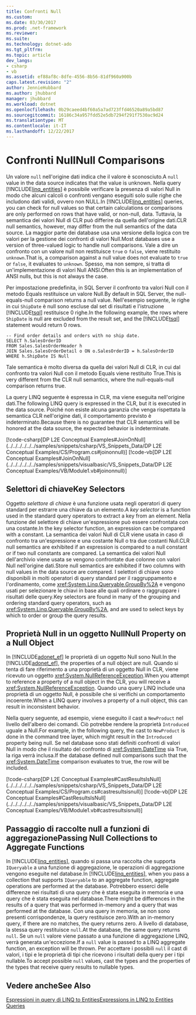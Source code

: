 ```yaml
---
title: Confronti Null
ms.custom: 
ms.date: 03/30/2017
ms.prod: .net-framework
ms.reviewer: 
ms.suite: 
ms.technology: dotnet-ado
ms.tgt_pltfrm: 
ms.topic: article
dev_langs:
- csharp
- vb
ms.assetid: ef88af8c-8dfe-4556-8b56-81df960a900b
caps.latest.revision: "2"
author: JennieHubbard
ms.author: jhubbard
manager: jhubbard
ms.workload: dotnet
ms.openlocfilehash: 0b29caeed4bf60a5a7ad723ffd46520a89a5bd87
ms.sourcegitcommit: 16186c34a957fdd52e5db7294f291f7530ac9d24
ms.translationtype: MT
ms.contentlocale: it-IT
ms.lasthandoff: 12/22/2017
---
```

# <a name="null-comparisons"></a><span data-ttu-id="5e23a-102">Confronti Null</span><span class="sxs-lookup"><span data-stu-id="5e23a-102">Null Comparisons</span></span>
<span data-ttu-id="5e23a-103">Un valore `null` nell'origine dati indica che il valore è sconosciuto.</span><span class="sxs-lookup"><span data-stu-id="5e23a-103">A `null` value in the data source indicates that the value is unknown.</span></span> <span data-ttu-id="5e23a-104">Nella query [!INCLUDE[linq_entities](../../../../../../includes/linq-entities-md.md)] è possibile verificare la presenza di valori Null in modo che alcuni calcoli o confronti vengano eseguiti solo sulle righe che includono dati validi, ovvero non NULL.</span><span class="sxs-lookup"><span data-stu-id="5e23a-104">In [!INCLUDE[linq_entities](../../../../../../includes/linq-entities-md.md)] queries, you can check for null values so that certain calculations or comparisons are only performed on rows that have valid, or non-null, data.</span></span> <span data-ttu-id="5e23a-105">Tuttavia, la semantica dei valori Null di CLR può differire da quella dell'origine dati.</span><span class="sxs-lookup"><span data-stu-id="5e23a-105">CLR null semantics, however, may differ from the null semantics of the data source.</span></span> <span data-ttu-id="5e23a-106">La maggior parte dei database usa una versione della logica con tre valori per la gestione dei confronti di valori Null.</span><span class="sxs-lookup"><span data-stu-id="5e23a-106">Most databases use a version of three-valued logic to handle null comparisons.</span></span> <span data-ttu-id="5e23a-107">Vale a dire un confronto con un valore null non restituisce `true` o `false`, viene restituito `unknown`.</span><span class="sxs-lookup"><span data-stu-id="5e23a-107">That is, a comparison against a null value does not evaluate to `true` or `false`, it evaluates to `unknown`.</span></span> <span data-ttu-id="5e23a-108">Spesso, ma non sempre, si tratta di un'implementazione di valori Null ANSI.</span><span class="sxs-lookup"><span data-stu-id="5e23a-108">Often this is an implementation of ANSI nulls, but this is not always the case.</span></span>  
  
 <span data-ttu-id="5e23a-109">Per impostazione predefinita, in SQL Server il confronto tra valori Null con il metodo Equals restituisce un valore Null.</span><span class="sxs-lookup"><span data-stu-id="5e23a-109">By default in SQL Server, the null-equals-null comparison returns a null value.</span></span> <span data-ttu-id="5e23a-110">Nell'esempio seguente, le righe in cui `ShipDate` è null sono escluse dal set di risultati e l'istruzione [!INCLUDE[tsql](../../../../../../includes/tsql-md.md)] restituisce 0 righe.</span><span class="sxs-lookup"><span data-stu-id="5e23a-110">In the following example, the rows where `ShipDate` is null are excluded from the result set, and the [!INCLUDE[tsql](../../../../../../includes/tsql-md.md)] statement would return 0 rows.</span></span>  
  
```  
-- Find order details and orders with no ship date.  
SELECT h.SalesOrderID  
FROM Sales.SalesOrderHeader h  
JOIN Sales.SalesOrderDetail o ON o.SalesOrderID = h.SalesOrderID  
WHERE h.ShipDate IS Null  
```  
  
 <span data-ttu-id="5e23a-111">Tale semantica è molto diversa da quella dei valori Null di CLR, in cui dal confronto tra valori Null con il metodo Equals viene restituito True.</span><span class="sxs-lookup"><span data-stu-id="5e23a-111">This is very different from the CLR null semantics, where the null-equals-null comparison returns true.</span></span>  
  
 <span data-ttu-id="5e23a-112">La query LINQ seguente è espressa in CLR, ma viene eseguita nell'origine dati.</span><span class="sxs-lookup"><span data-stu-id="5e23a-112">The following LINQ query is expressed in the CLR, but it is executed in the data source.</span></span> <span data-ttu-id="5e23a-113">Poiché non esiste alcuna garanzia che venga rispettata la semantica CLR nell'origine dati, il comportamento previsto è indeterminato.</span><span class="sxs-lookup"><span data-stu-id="5e23a-113">Because there is no guarantee that CLR semantics will be honored at the data source, the expected behavior is indeterminate.</span></span>  
  
 [!code-csharp[DP L2E Conceptual Examples#JoinOnNull](../../../../../../samples/snippets/csharp/VS_Snippets_Data/DP L2E Conceptual Examples/CS/Program.cs#joinonnull)]
 [!code-vb[DP L2E Conceptual Examples#JoinOnNull](../../../../../../samples/snippets/visualbasic/VS_Snippets_Data/DP L2E Conceptual Examples/VB/Module1.vb#joinonnull)]  
  
## <a name="key-selectors"></a><span data-ttu-id="5e23a-114">Selettori di chiave</span><span class="sxs-lookup"><span data-stu-id="5e23a-114">Key Selectors</span></span>  
 <span data-ttu-id="5e23a-115">Oggetto *selettore di chiave* è una funzione usata negli operatori di query standard per estrarre una chiave da un elemento.</span><span class="sxs-lookup"><span data-stu-id="5e23a-115">A *key selector* is a function used in the standard query operators to extract a key from an element.</span></span> <span data-ttu-id="5e23a-116">Nella funzione del selettore di chiave un'espressione può essere confrontata con una costante.</span><span class="sxs-lookup"><span data-stu-id="5e23a-116">In the key selector function, an expression can be compared with a constant.</span></span> <span data-ttu-id="5e23a-117">La semantica dei valori Null di CLR viene usata in caso di confronto tra un'espressione e una costante Null o tra due costanti Null.</span><span class="sxs-lookup"><span data-stu-id="5e23a-117">CLR null semantics are exhibited if an expression is compared to a null constant or if two null constants are compared.</span></span> <span data-ttu-id="5e23a-118">La semantica dei valori Null dell'archivio viene usata se vengono confrontate due colonne con valori Null nell'origine dati.</span><span class="sxs-lookup"><span data-stu-id="5e23a-118">Store null semantics are exhibited if two columns with null values in the data source are compared.</span></span> <span data-ttu-id="5e23a-119">I selettori di chiave sono disponibili in molti operatori di query standard per il raggruppamento e l'ordinamento, come <xref:System.Linq.Queryable.GroupBy%2A> e vengono usati per selezionare le chiavi in base alle quali ordinare o raggruppare i risultati delle query.</span><span class="sxs-lookup"><span data-stu-id="5e23a-119">Key selectors are found in many of the grouping and ordering standard query operators, such as <xref:System.Linq.Queryable.GroupBy%2A>, and are used to select keys by which to order or group the query results.</span></span>  
  
## <a name="null-property-on-a-null-object"></a><span data-ttu-id="5e23a-120">Proprietà Null in un oggetto Null</span><span class="sxs-lookup"><span data-stu-id="5e23a-120">Null Property on a Null Object</span></span>  
 <span data-ttu-id="5e23a-121">In [!INCLUDE[adonet_ef](../../../../../../includes/adonet-ef-md.md)] le proprietà di un oggetto Null sono Null.</span><span class="sxs-lookup"><span data-stu-id="5e23a-121">In the [!INCLUDE[adonet_ef](../../../../../../includes/adonet-ef-md.md)], the properties of a null object are null.</span></span> <span data-ttu-id="5e23a-122">Quando si tenta di fare riferimento a una proprietà di un oggetto Null in CLR, viene ricevuto un oggetto <xref:System.NullReferenceException>.</span><span class="sxs-lookup"><span data-stu-id="5e23a-122">When you attempt to reference a property of a null object in the CLR, you will receive a <xref:System.NullReferenceException>.</span></span> <span data-ttu-id="5e23a-123">Quando una query LINQ include una proprietà di un oggetto Null, è possibile che si verifichi un comportamento incoerente.</span><span class="sxs-lookup"><span data-stu-id="5e23a-123">When a LINQ query involves a property of a null object, this can result in inconsistent behavior.</span></span>  
  
 <span data-ttu-id="5e23a-124">Nella query seguente, ad esempio, viene eseguito il cast a `NewProduct` nel livello dell'albero dei comandi. Ciò potrebbe rendere la proprietà `Introduced` uguale a Null.</span><span class="sxs-lookup"><span data-stu-id="5e23a-124">For example, in the following query, the cast to `NewProduct` is done in the command tree layer, which might result in the `Introduced` property being null.</span></span> <span data-ttu-id="5e23a-125">Se nel database sono stati definiti confronti di valori Null in modo che il risultato del confronto di <xref:System.DateTime> sia True, la riga verrà inclusa.</span><span class="sxs-lookup"><span data-stu-id="5e23a-125">If the database defined null comparisons such that the <xref:System.DateTime> comparison evaluates to true, the row will be included.</span></span>  
  
 [!code-csharp[DP L2E Conceptual Examples#CastResultsIsNull](../../../../../../samples/snippets/csharp/VS_Snippets_Data/DP L2E Conceptual Examples/CS/Program.cs#castresultsisnull)]
 [!code-vb[DP L2E Conceptual Examples#CastResultsIsNull](../../../../../../samples/snippets/visualbasic/VS_Snippets_Data/DP L2E Conceptual Examples/VB/Module1.vb#castresultsisnull)]  
  
## <a name="passing-null-collections-to-aggregate-functions"></a><span data-ttu-id="5e23a-126">Passaggio di raccolte null a funzioni di aggregazione</span><span class="sxs-lookup"><span data-stu-id="5e23a-126">Passing Null Collections to Aggregate Functions</span></span>  
 <span data-ttu-id="5e23a-127">In [!INCLUDE[linq_entities](../../../../../../includes/linq-entities-md.md)], quando si passa una raccolta che supporta `IQueryable` a una funzione di aggregazione, le operazioni di aggregazione vengono eseguite nel database.</span><span class="sxs-lookup"><span data-stu-id="5e23a-127">In [!INCLUDE[linq_entities](../../../../../../includes/linq-entities-md.md)], when you pass a collection that supports `IQueryable` to an aggregate function, aggregate operations are performed at the database.</span></span> <span data-ttu-id="5e23a-128">Potrebbero esserci delle differenze nei risultati di una query che è stata eseguita in memoria e una query che è stata eseguita nel database.</span><span class="sxs-lookup"><span data-stu-id="5e23a-128">There might be differences in the results of a query that was performed in-memory and a query that was performed at the database.</span></span> <span data-ttu-id="5e23a-129">Con una query in memoria, se non sono presenti corrispondenze, la query restituisce zero.</span><span class="sxs-lookup"><span data-stu-id="5e23a-129">With an in-memory query, if there are no matches, the query returns zero.</span></span> <span data-ttu-id="5e23a-130">A livello di database, la stessa query restituisce `null`.</span><span class="sxs-lookup"><span data-stu-id="5e23a-130">At the database, the same query returns `null`.</span></span> <span data-ttu-id="5e23a-131">Se un `null` valore viene passato a una funzione di aggregazione LINQ, verrà generata un'eccezione.</span><span class="sxs-lookup"><span data-stu-id="5e23a-131">If a `null` value is passed to a LINQ aggregate function, an exception will be thrown.</span></span> <span data-ttu-id="5e23a-132">Per accettare i possibili `null` il cast di valori, i tipi e le proprietà di tipi che ricevono i risultati della query per i tipi nullable.</span><span class="sxs-lookup"><span data-stu-id="5e23a-132">To accept possible `null` values, cast the types and the properties of the types that receive query results to nullable types.</span></span>  
  
## <a name="see-also"></a><span data-ttu-id="5e23a-133">Vedere anche</span><span class="sxs-lookup"><span data-stu-id="5e23a-133">See Also</span></span>  
 [<span data-ttu-id="5e23a-134">Espressioni in query di LINQ to Entities</span><span class="sxs-lookup"><span data-stu-id="5e23a-134">Expressions in LINQ to Entities Queries</span></span>](../../../../../../docs/framework/data/adonet/ef/language-reference/expressions-in-linq-to-entities-queries.md)
